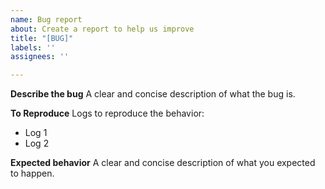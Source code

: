 ```yaml
---
name: Bug report
about: Create a report to help us improve
title: "[BUG]"
labels: ''
assignees: ''

---
```


**Describe the bug**
A clear and concise description of what the bug is.

**To Reproduce**
Logs to reproduce the behavior:
- Log 1
- Log 2

**Expected behavior**
A clear and concise description of what you expected to happen.
